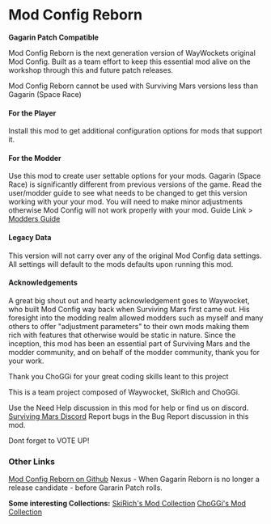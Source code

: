 # Mod Config Reborn

**Gagarin Patch Compatible**

Mod Config Reborn is the next generation version of WayWockets original Mod Config.
Built as a team effort to keep this essential mod alive on the workshop through this and future patch releases.

Mod Config Reborn cannot be used with Surviving Mars versions less than Gagarin (Space Race)

#### For the Player
Install this mod to get additional configuration options for mods that support it.

#### For the Modder
Use this mod to create user settable options for your mods.
Gagarin (Space Race) is significantly different from previous versions of the game.
Read the user/modder guide to see what needs to be changed to get this version working with your your mod.
You will need to make minor adjustments otherwise Mod Config will not work properly with your mod.
Guide Link > [Modders Guide](https://steamcommunity.com/sharedfiles/filedetails/?id=1543466595)

#### Legacy Data
This version will not carry over any of the original Mod Config data settings.
All settings will default to the mods defaults upon running this mod.

#### Acknowledgements
A great big shout out and hearty acknowledgement goes to Waywocket, who built Mod Config way back when Surviving Mars first came out.
His foresight into the modding realm allowed modders such as myself and many others to offer "adjustment parameters" to their own mods making them rich with features that otherwise would be static in nature.
Since the inception, this mod has been an essential part of Surviving Mars and the modder community, and on behalf of the modder community, thank you for your work.

Thank you ChoGGi for your great coding skills leant to this project

This is a team project composed of Waywocket, SkiRich and ChoGGi.

Use the Need Help discussion in this mod for help or find us on discord.
[Surviving Mars Discord](https://discord.gg/eS2Nap)
Report bugs in the Bug Report discussion in this mod.

Dont forget to VOTE UP!

### Other Links
[Mod Config Reborn on Github](https://github.com/SkiRich/Mod_Config_Reborn)
Nexus - When Gagarin Reborn is no longer a release candidate - before Gararin Patch rolls.

**Some interesting Collections:**
[SkiRich's Mod Collection](url=https://steamcommunity.com/workshop/filedetails/?id=1418440299)
[ChoGGi's Mod Collection](url=https://steamcommunity.com/workshop/filedetails/?id=1411210466)



